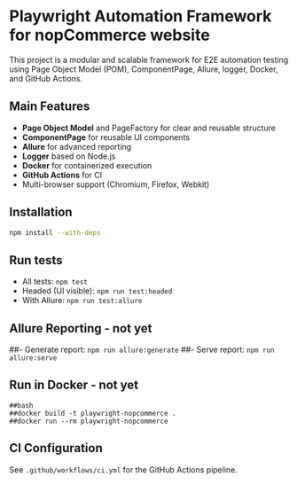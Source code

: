 # Playwright Automation Framework for nopCommerce website

This project is a modular and scalable framework for E2E automation testing using Page Object Model (POM), ComponentPage, Allure, logger, Docker, and GitHub Actions.

## Main Features
- **Page Object Model** and PageFactory for clear and reusable structure
- **ComponentPage** for reusable UI components
- **Allure** for advanced reporting
- **Logger**  based on Node.js
- **Docker** for containerized execution
- **GitHub Actions** for CI
- Multi-browser support (Chromium, Firefox, Webkit)

## Installation
```bash
npm install --with-deps
```

## Run tests
- All tests: `npm test`
- Headed (UI visible): `npm run test:headed`
- With Allure: `npm run test:allure`

## Allure Reporting - not yet
##- Generate report: `npm run allure:generate`
##- Serve report: `npm run allure:serve`

## Run in Docker - not yet
```
##bash
##docker build -t playwright-nopcommerce .
##docker run --rm playwright-nopcommerce
```

## CI Configuration
See `.github/workflows/ci.yml` for the GitHub Actions pipeline.

